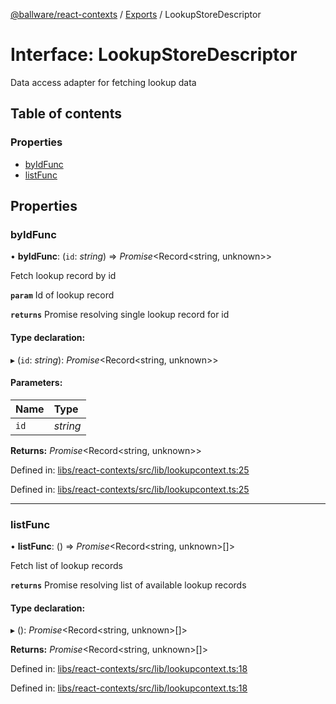 [@ballware/react-contexts](../README.md) / [Exports](../modules.md) / LookupStoreDescriptor

# Interface: LookupStoreDescriptor

Data access adapter for fetching lookup data

## Table of contents

### Properties

- [byIdFunc](lookupstoredescriptor.md#byidfunc)
- [listFunc](lookupstoredescriptor.md#listfunc)

## Properties

### byIdFunc

• **byIdFunc**: (`id`: *string*) => *Promise*<Record<string, unknown\>\>

Fetch lookup record by id

**`param`** Id of lookup record

**`returns`** Promise resolving single lookup record for id

#### Type declaration:

▸ (`id`: *string*): *Promise*<Record<string, unknown\>\>

#### Parameters:

Name | Type |
:------ | :------ |
`id` | *string* |

**Returns:** *Promise*<Record<string, unknown\>\>

Defined in: [libs/react-contexts/src/lib/lookupcontext.ts:25](https://github.com/ballware/ballware-client/blob/61bbbf8/libs/react-contexts/src/lib/lookupcontext.ts#L25)

Defined in: [libs/react-contexts/src/lib/lookupcontext.ts:25](https://github.com/ballware/ballware-client/blob/61bbbf8/libs/react-contexts/src/lib/lookupcontext.ts#L25)

___

### listFunc

• **listFunc**: () => *Promise*<Record<string, unknown\>[]\>

Fetch list of lookup records

**`returns`** Promise resolving list of available lookup records

#### Type declaration:

▸ (): *Promise*<Record<string, unknown\>[]\>

**Returns:** *Promise*<Record<string, unknown\>[]\>

Defined in: [libs/react-contexts/src/lib/lookupcontext.ts:18](https://github.com/ballware/ballware-client/blob/61bbbf8/libs/react-contexts/src/lib/lookupcontext.ts#L18)

Defined in: [libs/react-contexts/src/lib/lookupcontext.ts:18](https://github.com/ballware/ballware-client/blob/61bbbf8/libs/react-contexts/src/lib/lookupcontext.ts#L18)
